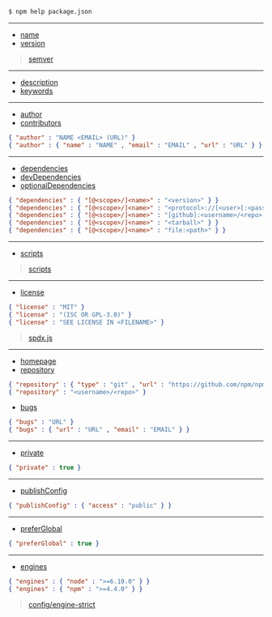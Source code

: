 ```sh
$ npm help package.json
```

---

- [name](https://docs.npmjs.com/files/package.json#name)
- [version](https://docs.npmjs.com/files/package.json#version)

> [semver](./semver.md)

---

- [description](https://docs.npmjs.com/files/package.json#description-1)
- [keywords](https://docs.npmjs.com/files/package.json#keywords)

---

- [author](https://docs.npmjs.com/files/package.json#people-fields-author-contributors)
- [contributors](https://docs.npmjs.com/files/package.json#people-fields-author-contributors)

```json
{ "author" : "NAME <EMAIL> (URL)" }
{ "author" : { "name" : "NAME" , "email" : "EMAIL" , "url" : "URL" } }
```

---

- [dependencies](https://docs.npmjs.com/files/package.json#dependencies)
- [devDependencies](https://docs.npmjs.com/files/package.json#devdependencies)
- [optionalDependencies](https://docs.npmjs.com/files/package.json#optionaldependencies)

```json
{ "dependencies" : { "[@<scope>/]<name>" : "<version>" } }
{ "dependencies" : { "[@<scope>/]<name>" : "<protocol>://[<user>[:<password>]@]<hostname>[:<port>][:][/]<path>[#<commit-ish>]" } }
{ "dependencies" : { "[@<scope>/]<name>" : "[github]:<username>/<repo>[#<commit-ish>]" } }
{ "dependencies" : { "[@<scope>/]<name>" : "<tarball>" } }
{ "dependencies" : { "[@<scope>/]<name>" : "file:<path>" } }
```

---

- [scripts](https://docs.npmjs.com/files/package.json#scripts)

> [scripts](./scripts.md)

---

- [license](https://docs.npmjs.com/files/package.json#license)

```json
{ "license" : "MIT" }
{ "license" : "(ISC OR GPL-3.0)" }
{ "license" : "SEE LICENSE IN <FILENAME>" }
```

> [spdx.js](https://www.npmjs.com/package/spdx)

---

- [homepage](https://docs.npmjs.com/files/package.json#homepage)
- [repository](https://docs.npmjs.com/files/package.json#repository)

```json
{ "repository" : { "type" : "git" , "url" : "https://github.com/npm/npm.git" } }
{ "repository" : "<username>/<repo>" }
```

- [bugs](https://docs.npmjs.com/files/package.json#bugs)

```json
{ "bugs" : "URL" }
{ "bugs" : { "url" : "URL" , "email" : "EMAIL" } }
```

---

- [private](https://docs.npmjs.com/files/package.json#private)

```json
{ "private" : true }
```

---

- [publishConfig](https://docs.npmjs.com/files/package.json#publishconfig)

```json
{ "publishConfig" : { "access" : "public" } }
```

---

- [preferGlobal](https://docs.npmjs.com/files/package.json#preferglobal)

```json
{ "preferGlobal" : true }
```

---

- [engines](https://docs.npmjs.com/files/package.json#engines)

```json
{ "engines" : { "node" : ">=6.10.0" } }
{ "engines" : { "npm" : ">=4.4.0" } }
```

> [config/engine-strict](https://docs.npmjs.com/misc/config#engine-strict)
